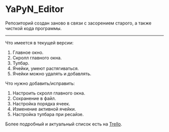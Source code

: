﻿YaPyN_Editor
====

Репозиторий создан заново в связи с засорением старого, а также чисткой кода программы.

------

Что имеется в текущей версии:

1. Главное окно.
2. Скролл главного окна.
3. Тулбар.
4. Ячейки, умеют растягиваться.
5. Ячейки можно удалять и добавлять.

Что нужно добавить/исправить:

1. Настроить скролл главного окна.
2. Сохранение в файл.
3. Настройка порядка ячеек.
4. Изменение активной ячейки.
5. Настройка тулбара при ресайзе.

Более подробный и актуальный список есть на [Trello](https://trello.com/b/0GLRqds4).
